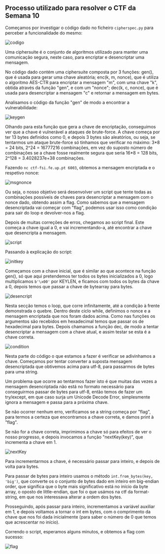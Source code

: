 ## Processo utilizado para resolver o CTF da Semana 10

Começamos por investigar o código dado no ficheiro `cipherspec.py` para perceber a funcionalidade do mesmo:

![codigo](https://git.fe.up.pt/fsi/fsi2324/logs/l06g07/-/raw/main/images/ctf_ce_2.png)

Uma ciphersuite é o conjunto de algoritmos utilizado para manter uma comunicação segura, neste caso, para encriptar e desencriptar uma mensagem.

No código dado contém uma ciphersuite composta por 3 funções: gen(), que é usada para gerar uma chave aleatória; enc(k, m, nonce), que é utiliza o algoritmo AES-CTR para encriptar a mensagem "m", com uma chave "k", obtida através da função "gen", e com um "nonce"; dec(k, c, nonce), que é usada para desencriptar a mensagem "c" e retornar a mensagem em bytes.

Analisamos o código da função "gen" de modo a encontrar a vulnerabilidade:

![keygen](https://git.fe.up.pt/fsi/fsi2324/logs/l06g07/-/raw/main/images/ctf_ce_1.png)

Olhando para esta função que gera a chave de encriptação, conseguimos ver que a chave é vulnerável a ataques de brute-force. A chave começa por ter 13 bytes definidos como 0, e depois 3 bytes são aleatórios, ou seja, se tentarmos um ataque brute-force só tinhamos que verificar no máximo: 3\*8 = 24 bits, 2^24 = 16777216 combinações, em vez do suposto número de combinações se a chave fosse realmente segura que seria 16\*8 = 128 bits, 2^128 = 3.4028237e+38 combinações.

Fazendo `nc ctf-fsi.fe.up.pt 6003`, obtemos a mensagem encriptada e o respetivo nonce:

![msgnonce](https://git.fe.up.pt/fsi/fsi2324/logs/l06g07/-/raw/main/images/ctf_ce_3.png)

Ou seja, o nosso objetivo será desenvolver um script que tente todas as combinações possíveis de chaves para desencriptar a mensagem com o nonce dado, obtendo assim a flag. Como sabemos que a mensagem desencriptada vai começar com "flag", podemos usar isso como condição para sair do loop e devolver-nos a flag.

Depois de muitas correções de erros, chegamos ao script final. Este começa a chave igual a 0, e vai incrementando-a, até encontrar a chave que desencripta a mensagem.

![script](https://git.fe.up.pt/fsi/fsi2324/logs/l06g07/-/raw/main/images/ctf_ce_4.png)

Passando à explicação do script:

![initkey](https://git.fe.up.pt/fsi/fsi2324/logs/l06g07/-/raw/main/images/ctf_ce_5.png)

Começamos com a chave inicial, que é similar ao que acontece na função gen(), só que aqui pretendemos ter todos os bytes inicializados a 0, logo multiplicamos `b'\x00'` por KEYLEN, e ficamos com todos os bytes da chave a 0, depois temos que passar a chave de bytearray para bytes.

![desencript](https://git.fe.up.pt/fsi/fsi2324/logs/l06g07/-/raw/main/images/ctf_ce_6.png)

Nesta secção temos o loop, que corre infinitamente, até a condição à frente demonstrada o quebre. Dentro deste ciclo while, definimos o nonce e a mensagem encriptada que nos foram dados acima. Como nas funções os argumentos são recebidos em hexadecimal temos que passar os de hexadecimal para bytes. Depois chamamos a função dec, de modo a tentar desencriptar a mensagem com a chave atual, e assim testar se esta é a chave correta.

![condition](https://git.fe.up.pt/fsi/fsi2324/logs/l06g07/-/raw/main/images/ctf_ce_7.png)

Nesta parte do código o que estamos a fazer é verificar se adivinhamos a chave. Começamos por tentar converter a suposta mensagem desencriptada que obtivemos acima para utf-8, para passarmos de bytes para uma string. 

Um problema que ocorre ao tentarmos fazer isto é que muitas das vezes a mensagem desencriptada não está no formato necessário para conseguirmos passar de bytes para utf-8, então temos de fazer um try/except, em que caso surja um Unicode Decode Error, simplesmente ignora a mensagem e passa para a próxima chave.

Se não ocorrer nenhum erro, verificamos se a string começa por "flag", para termos a certeza que encontramos a chave correta, e damos print à "flag".

Se não for a chave correta, imprimimos a chave só para efeitos de ver o nosso progresso, e depois invocamos a função "nextKey(key)", que incrementa a chave em 1.

![nextKey](https://git.fe.up.pt/fsi/fsi2324/logs/l06g07/-/raw/main/images/ctf_ce_8.png)

Para incrementarmos a chave, é necessário passar para inteiro, e depois de volta para bytes. 

Para passar de bytes para inteiro usamos o método `int.from_bytes(key, 'big')`, que converte os o conjunto de bytes dado em inteiro em big-endian order, que significa que o byte mais significativo está no início da byte array, o oposto de little-endian, que foi o que usámos na ctf da format-string, em que nos interessava alterar a ordem dos bytes.

Prosseguindo, após passar para inteiro, incrementamos a variável auxiliar em 1, e depois voltamos a tornar o int em bytes, com o comprimento da chave que nos foi dada inicialmente (para saber o número de 0 que temos que acrescentar no início).

Correndo o script, esperamos alguns minutos, e obtemos a flag com sucesso:

![flag](https://git.fe.up.pt/fsi/fsi2324/logs/l06g07/-/raw/main/images/ctf_ce_9.png)
